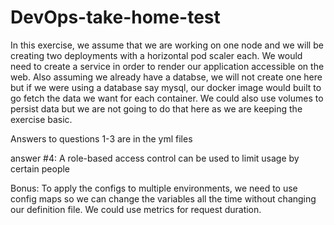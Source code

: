 # DevOps-take-home-test
In this exercise, we assume that we are working on one node and we will be creating two deployments with a horizontal pod scaler each. We would need to create a service in order to render our application accessible on the web.
Also assuming we already have a databse, we will not create one here but if we were using a database say mysql, our docker image would built to go fetch the data we want for each container.
We could also use volumes to persist data but we are not going to do that here as we are keeping the exercise basic.

Answers to questions 1-3 are in the yml files



answer #4: A role-based access control can be used to limit usage by certain people

Bonus:
 To apply the configs to multiple environments, we need to use config maps so we can change the variables all the time without changing our definition file.
 We could use metrics for request duration.
